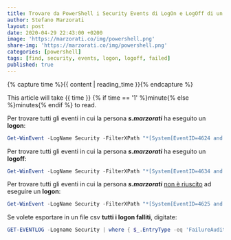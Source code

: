 ```yaml
---
title: Trovare da PowerShell i Security Events di LogOn e LogOff di un utente
author: Stefano Marzorati
layout: post
date: 2020-04-29 22:43:00 +0200
image: 'https://marzorati.co/img/powershell.png'
share-img: 'https://marzorati.co/img/powershell.png'
categories: [powershell]
tags: [find, security, events, logon, logoff, failed]
published: true
---
```

 {% capture time %}{{ content | reading_time }}{% endcapture %}
  <p>This article will take {{ time }} {% if time == '1' %}minute{% else %}minutes{% endif %} to read.</p>

Per trovare tutti gli eventi in cui la persona ***s.marzorati*** ha eseguito un **logon**:
~~~powershell
Get-WinEvent -LogName Security -FilterXPath "*[System[EventID=4624 and TimeCreated[timediff(@SystemTime) <= 86400000]] and EventData[Data[@Name='SubjectUserName'] and Data = 's.marzorati']]"
~~~
Per trovare tutti gli eventi in cui la persona ***s.marzorati*** ha eseguito un **logoff**:
~~~powershell
Get-WinEvent -LogName Security -FilterXPath "*[System[EventID=4634 and TimeCreated[timediff(@SystemTime) <= 86400000]] and EventData[Data[@Name='SubjectUserName'] and Data = 's.marzorati']]"
~~~
Per trovare tutti gli eventi in cui la persona ***s.marzorati*** <u>non è riuscito</u> ad eseguire un **logon**:
~~~powershell
Get-WinEvent -LogName Security -FilterXPath "*[System[EventID=4625 and TimeCreated[timediff(@SystemTime) <= 86400000]] and EventData[Data[@Name='SubjectUserName'] and Data = 't.previti']]"
~~~
Se volete esportare in un file csv **tutti i logon falliti**, digitate:
~~~powershell
GET-EVENTLOG -Logname Security | where { $_.EntryType -eq 'FailureAudit' } | export-csv C:\Failures.csv
~~~